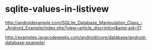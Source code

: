 # sqlite-values-in-listivew
http://androidexample.com/SQLite_Database_Manipulation_Class_-_Android_Example/index.php?view=article_discription&amp;aid=51

http://examples.javacodegeeks.com/android/core/database/android-database-example/
